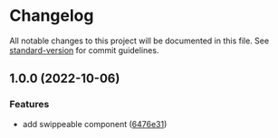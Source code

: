 # Changelog

All notable changes to this project will be documented in this file. See [standard-version](https://github.com/conventional-changelog/standard-version) for commit guidelines.

## 1.0.0 (2022-10-06)


### Features

* add swippeable component ([6476e31](https://github.com/kyupss/native-swipeable/commit/6476e319aed29083c4aea9811532c07b5de59879))
